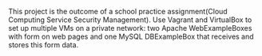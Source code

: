 This project is the outcome of a school practice assignment(Cloud Computing Service Security Management). 
Use Vagrant and VirtualBox to set up multiple VMs on a private network: two Apache WebExampleBoxes with form on web pages and one MySQL DBExampleBox that receives and stores this form data.
